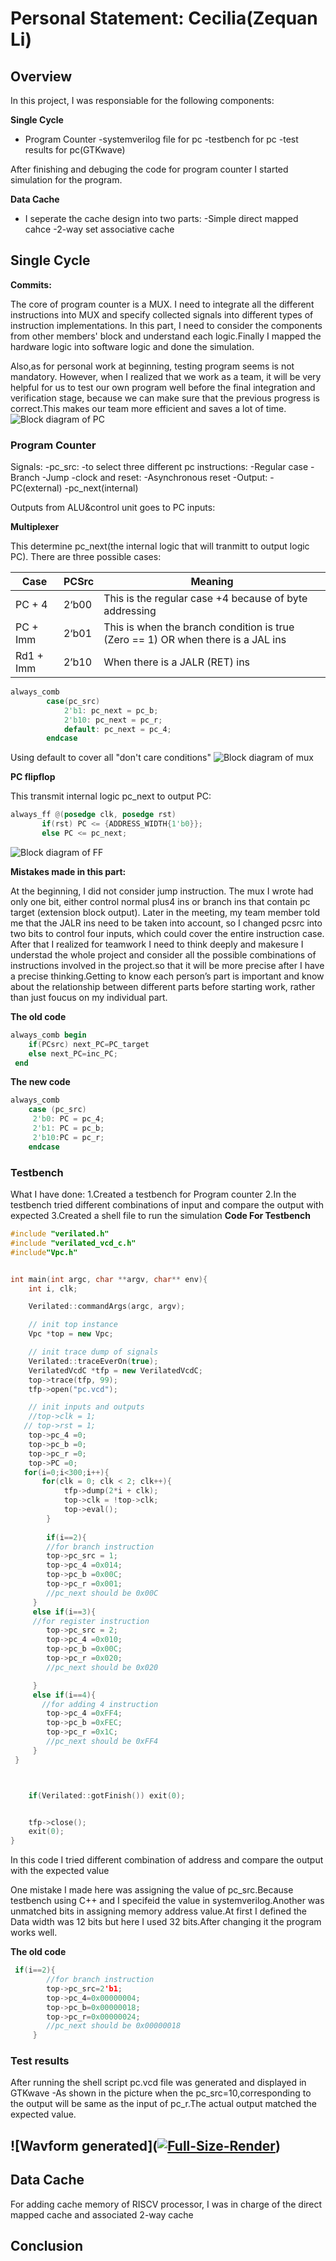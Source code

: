 # Personal Statement: Cecilia(Zequan Li)

## **Overview**

In this project, I was responsiable for the following components:

**Single Cycle**

- Program Counter
  -systemverilog file for pc
   -testbench for pc
    -test results for pc(GTKwave) 

After finishing and debuging the code for program counter I started simulation for the program.   

**Data Cache**

- I seperate the cache design into two parts:
  -Simple direct mapped cahce
  -2-way set associative cache

## Single Cycle

**Commits:** 

The core of program counter is a MUX. I need to integrate all the different instructions into MUX and specify collected signals into different types of instruction implementations. In this part, I need to consider the components from other members' block and understand each logic.Finally I mapped the hardware logic into software logic and done the simulation.

Also,as for personal work at beginning, testing program seems is not mandatory. However, when I realized that we work as a team, it will be very helpful for us to test our own program well before the final integration and verification stage, because we can make sure that the previous progress is correct.This makes our team more efficient and saves a lot of time.
![Block diagram of PC](https://postimg.cc/QHFJ0Pb5)

### Program Counter

Signals:
-pc_src:
 -to select three different pc instructions:
  -Regular case
  -Branch
  -Jump
-clock and reset:
 -Asynchronous reset
-Output:
 -PC(external)
 -pc_next(internal)

Outputs from ALU&control unit goes to PC inputs:

**Multiplexer**

This determine pc_next(the internal logic that will tranmitt to output logic PC). There are three possible cases:

| Case      | PCSrc | Meaning                                                                          |
| --------- | ----- | -------------------------------------------------------------------------------- |
| PC + 4    | 2‘b00 | This is the regular case +4 because of byte addressing                                                          |
| PC + Imm  | 2‘b01 | This is when the branch condition is true (Zero == 1) OR when there is a JAL ins |
| Rd1 + Imm | 2’b10 | When there is a JALR (RET) ins                                                   |

```verilog
always_comb
        case(pc_src)
            2'b1: pc_next = pc_b;
            2'b10: pc_next = pc_r;
            default: pc_next = pc_4;
        endcase
```
Using default to cover all "don't care conditions"
![Block diagram of mux](https://postimg.cc/YLLZKxgC)

**PC flipflop**

This transmit internal logic pc_next to output PC:
```verilog
always_ff @(posedge clk, posedge rst)
       if(rst) PC <= {ADDRESS_WIDTH{1'b0}};
       else PC <= pc_next;
```
![Block diagram of FF](https://postimg.cc/ZvktqgJd)


**Mistakes made in this part:**

At the beginning, I did not consider jump instruction. The mux I wrote had only one bit, either control normal plus4 ins or branch ins that contain pc target (extension block output).
Later in the meeting, my team member told me that the JALR ins need to be taken into account, so I changed pcsrc into two bits to control four inputs, which could cover the entire instruction case.
After that I realized for teamwork I need to think deeply and makesure I understad the whole project and consider all the possible combinations of instructions involved in the project.so that it will be more precise after I have a precise thinking.Getting to know each person’s part is important and know about the relationship between different parts before starting work, rather than just foucus on my individual part. 

**The old code**
```verilog
always_comb begin
    if(PCsrc) next_PC=PC_target
    else next_PC=inc_PC;
 end
```

**The new code**

```verilog
always_comb
    case (pc_src)
     2'b0: PC = pc_4;
     2'b1: PC = pc_b;
     2'b10:PC = pc_r;
    endcase
```


### Testbench

What I have done:
1.Created a testbench for Program counter
2.In the testbench tried different combinations of input and compare the output with expected
3.Created a shell file to run the simulation
**Code For Testbench**
```C++
#include "verilated.h"
#include "verilated_vcd_c.h"
#include"Vpc.h"


int main(int argc, char **argv, char** env){
    int i, clk;

    Verilated::commandArgs(argc, argv);

    // init top instance
    Vpc *top = new Vpc;

    // init trace dump of signals
    Verilated::traceEverOn(true);
    VerilatedVcdC *tfp = new VerilatedVcdC;
    top->trace(tfp, 99);
    tfp->open("pc.vcd");

    // init inputs and outputs
    //top->clk = 1;
   // top->rst = 1;
    top->pc_4 =0;
    top->pc_b =0;
    top->pc_r =0;
    top->PC =0;
   for(i=0;i<300;i++){
       for(clk = 0; clk < 2; clk++){
            tfp->dump(2*i + clk);
            top->clk = !top->clk;
            top->eval();
        } 
        
        if(i==2){
        //for branch instruction
        top->pc_src = 1;
        top->pc_4 =0x014;
        top->pc_b =0x00C;
        top->pc_r =0x001;
        //pc_next should be 0x00C
     }
     else if(i==3){
     //for register instruction
        top->pc_src = 2;
        top->pc_4 =0x010;
        top->pc_b =0x00C;
        top->pc_r =0x020;
        //pc_next should be 0x020

     }
     else if(i==4){
       //for adding 4 instruction
        top->pc_4 =0xFF4;
        top->pc_b =0xFEC;
        top->pc_r =0x1C;
        //pc_next should be 0xFF4
     }
 }



    if(Verilated::gotFinish()) exit(0);


    tfp->close();
    exit(0);
}
```
In this code I tried different combination of address and compare the output with the expected value

One mistake I made here was assigning the value of pc_src.Because testbench using C++ and I specifeid the value in systemverilog.Another was unmatched bits in assigning memory address value.At first I defined the Data width was 12 bits but here I used 32 bits.After changing it the program works well.

**The old code**
```C++
 if(i==2){
        //for branch instruction
        top->pc_src=2'b1;
        top->pc_4=0x00000004;
        top->pc_b=0x00000018;
        top->pc_r=0x00000024;
        //pc_next should be 0x00000018
     }
```
### Test results

After running the shell script pc.vcd file was generated and displayed in GTKwave
-As shown in the picture when the pc_src=10,corresponding to the output will be same as the input of pc_r.The actual output matched the expected value.


![Wavform generated](<a href='https://postimg.cc/21C9Zdbq' target='_blank'><img src='https://i.postimg.cc/21C9Zdbq/Full-Size-Render.jpg' border='0' alt='Full-Size-Render'/></a>)
---

## Data Cache

For adding cache memory of RISCV processor, I was in charge of the direct mapped cache and associated 2-way cache



## **Conclusion**
